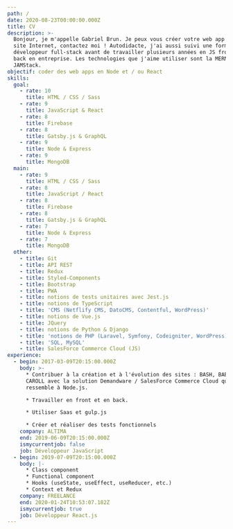 ```yaml
---
path: /
date: 2020-08-23T00:00:00.000Z
title: CV
description: >-
  Bonjour, je m'appelle Gabriel Brun. Je peux vous créer votre web app ou votre
  site Internet, contactez moi ! Autodidacte, j'ai aussi suivi une formation de
  développeur full-stack avant de travailler plusieurs années en JS front et
  back en entreprise. Les technologies que j'aime utiliser sont la MERN et la
  JAMStack.
objectif: coder des web apps en Node et / ou React
skills:
  goal:
    - rate: 10
      title: HTML / CSS / Sass
    - rate: 9
      title: JavaScript & React
    - rate: 8
      title: Firebase
    - rate: 8
      title: Gatsby.js & GraphQL
    - rate: 9
      title: Node & Express
    - rate: 9
      title: MongoDB
  main:
    - rate: 9
      title: HTML / CSS / Sass
    - rate: 8
      title: JavaScript / React
    - rate: 8
      title: Firebase
    - rate: 8
      title: Gatsby.js & GraphQL
    - rate: 7
      title: Node & Express
    - rate: 7
      title: MongoDB
  other:
    - title: Git
    - title: API REST
    - title: Redux
    - title: Styled-Components
    - title: Bootstrap
    - title: PWA
    - title: notions de tests unitaires avec Jest.js
    - title: notions de TypeScript
    - title: 'CMS (Netflify CMS, DatoCMS, Contentful, WordPress)'
    - title: notions de Vue.js
    - title: JQuery
    - title: notions de Python & Django
    - title: 'notions de PHP (Laravel, Symfony, Codeigniter, WordPress)'
    - title: 'SQL, MySQL'
    - title: SalesForce Commerce Cloud (JS)
experience:
  - begin: 2017-03-09T20:15:00.000Z
    body: >-
      * Contribuer à la création et à l'évolution des sites : BASH, BABYLISS et
      CAROLL avec la solution Demandware / SalesForce Commerce Cloud qui
      ressemble à Node.js.

      * Travailler en front et en back.

      * Utiliser Saas et gulp.js

      * Créer et réaliser des tests fonctionnels
    company: ALTIMA
    end: 2019-06-09T20:15:00.000Z
    ismycurrentjob: false
    job: Développeur JavaScript
  - begin: 2019-07-09T20:15:00.000Z
    body: |-
      * Class component
      * Functional component
      * Hooks (useState, useEffect, useReducer, etc.)
      * Context et Redux
    company: FREELANCE
    end: 2020-01-24T10:53:07.182Z
    ismycurrentjob: true
    job: Développeur React.js
---
```


